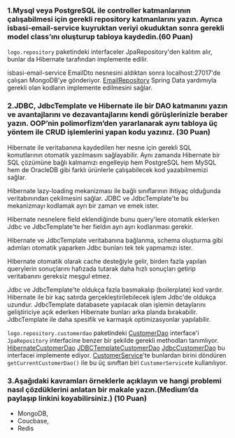 ### 1.Mysql veya PostgreSQL ile controller katmanlarının çalışabilmesi için gerekli repository katmanlarını yazın. Ayrıca isbasi-email-service kuyruktan veriyi okuduktan sonra gerekli model class’ını oluşturup tabloya kaydedin.(60 Puan)
`logo.repository` paketindeki interfaceler JpaRepository'den kalıtım alır, bunlar da Hibernate tarafından implemente edilir.

isbasi-email-service EmailDto nesnesini aldıktan sonra localhost:27017'de çalışan MongoDB'ye gönderiyor. [EmailRepository](isbası-email/src/main/java/com/isbasi/repository/EmailRepository.java) Spring Data yardımıyla gerekli olan kodların implemente edilmesini sağlar.

### 2.JDBC, JdbcTemplate ve Hibernate ile bir DAO katmanını yazın ve avantajlarını ve dezavantajlarını kendi görüşlerinizle beraber yazın. OOP’nin polimorfizm’den yararlanarak aynı tabloya üç yöntem ile CRUD işlemlerini yapan kodu yazınız. (30 Puan)

Hibernate ile veritabanına kaydedilen her nesne için gerekli SQL komutlarının otomatik yazılmasını sağlayabilir. Aynı zamanda Hibernate bir SQL çözümüne bağlı kalmamızı engelleyip hem PostgreSQL hem MySQL hem de OracleDB gibi farklı ürünlerle çalışabilecek kod yazabilmemizi sağlar. 

Hibernate lazy-loading mekanizması ile bağlı sınıflarının ihtiyaç olduğunda veritabınından çekilmesini sağlar. JDBC ve JdbcTemplate'te bu mekanizmayı kodlamak ayrı bir zaman ve emek ister.

Hibernate nesnelere field eklendiğinde bunu query'lere otomatik eklerken Jdbc ve JdbcTemplate'te her fieldın ayrı ayrı kodlanması gerekir.

Hibernate ve JdbcTemplate veritabanına bağlanma, schema oluşturma gibi adımları otomatik yaparken Jdbc bunları tek tek yapmamızı ister.

Hibernate otomatik olarak cache desteğiyle gelir, birden fazla yapılan querylerin sonuçlarını hafızada tutarak daha hızlı sonuçları getirip veritabanını gereksiz meşgul etmez.

Jdbc ve JdbcTemplate'te oldukça fazla basmakalıp (boilerplate) kod vardır. Hibernate ile bir kaç satırda gerçekleştirilebilecek işlem Jdbc'de oldukça uzundur.
JdbcTemplate databasete yapılacak olan işlemin detaylarını geliştiriciye açık ederken Hibernate bunları arka planda bırakabilir.
JdbcTemplate ile daha spesifik ve karmaşık optimizasyonlar yapılabilir.

`logo.repository.customerdao` paketindeki [CustomerDao](src/main/java/com/logo/repository/customerdao/CustomerDao.java) interface'i `JpaRepository` interfacine benzer bir şekilde gerekli methodları tanımlıyor.
[HibernateCustomerDao](src/main/java/com/logo/repository/customerdao/HibernateCustomerDao.java)
[JDBCTemplateCustomerDao](src/main/java/com/logo/repository/customerdao/JDBCTemplateCustomerDao.java)
[JdbcCustomerDao](src/main/java/com/logo/repository/customerdao/JdbcCustomerDao.java) bu interfacei implemente ediyor. 
[CustomerService](src/main/java/com/logo/service/CustomerService.java)'te bunlardan birini döndüren `getCurrentCustomerDao()` ile bu üç sınıftan biri `CustomerService`te kullanılıyor.

### 3.Aşağıdaki kavramları örneklerle açıklayın ve hangi problemi nasıl çözdüklerini anlatan bir makale yazın.(Medium’da paylaşıp linkini koyabilirsiniz.) (10 Puan)
* MongoDB,
* Coucbase,
* Redis



